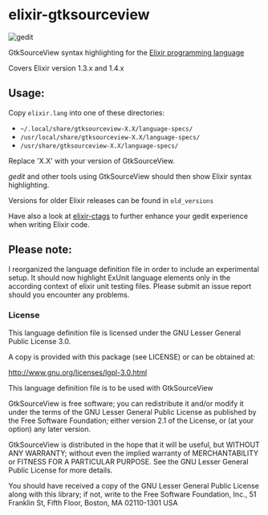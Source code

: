 elixir-gtksourceview
====================
![gedit](https://raw.githubusercontent.com/SteffenBauer/elixir-gtksourceview/master/elixir_gedit.png)

GtkSourceView syntax highlighting for the [Elixir programming language](http://elixir-lang.org/)

Covers Elixir version 1.3.x and 1.4.x

## Usage: 

Copy `elixir.lang` into one of these directories: 

 * `~/.local/share/gtksourceview-X.X/language-specs/`
 * `/usr/local/share/gtksourceview-X.X/language-specs/`
 * `/usr/share/gtksourceview-X.X/language-specs/`

Replace 'X.X' with your version of GtkSourceView.

_gedit_ and other tools using GtkSourceView should then show Elixir syntax highlighting.

Versions for older Elixir releases can be found in `old_versions`

Have also a look at [elixir-ctags](https://github.com/mmorearty/elixir-ctags) to further enhance your gedit experience when writing Elixir code.

## Please note:
I reorganized the language definition file in order to include an experimental setup. It should now highlight ExUnit language elements only in the according context of elixir unit testing files. Please submit an issue report should you encounter any problems.

### License

This language definition file is licensed under the GNU Lesser General Public License 3.0.

A copy is provided with this package (see LICENSE) or can be obtained at:

http://www.gnu.org/licenses/lgpl-3.0.html

This language definition file is to be used with GtkSourceView

GtkSourceView is free software; you can redistribute it and/or modify it under the terms of the GNU Lesser General Public License as published by the Free Software Foundation; either version 2.1 of the License, or (at your option) any later version.

GtkSourceView is distributed in the hope that it will be useful, but WITHOUT ANY WARRANTY; without even the implied warranty of MERCHANTABILITY or FITNESS FOR A PARTICULAR PURPOSE.  See the GNU Lesser General Public License for more details.

You should have received a copy of the GNU Lesser General Public License along with this library; if not, write to the Free Software Foundation, Inc., 51 Franklin St, Fifth Floor, Boston, MA  02110-1301  USA
 
